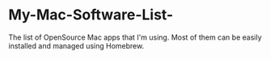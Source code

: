 # My-Mac-Software-List-
The list of OpenSource Mac apps that I'm using. Most of them can be easily installed and managed using Homebrew.
